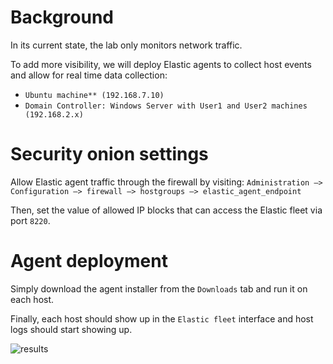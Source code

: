 # Background

In its current state, the lab only monitors network traffic.

To add more visibility, we will deploy Elastic agents to collect host events and allow for real time data collection:
- `Ubuntu machine** (192.168.7.10)`
- `Domain Controller: Windows Server with User1 and User2 machines (192.168.2.x)`


# Security onion settings

Allow Elastic agent traffic through the firewall by visiting:
`Administration –> Configuration –> firewall –> hostgroups –> elastic_agent_endpoint`

Then, set the value of allowed IP blocks that can access the Elastic fleet via port `8220`.

# Agent deployment

Simply download the agent installer from the `Downloads` tab and run it on each host.

Finally, each host should show up in the `Elastic fleet` interface and host logs should start showing up.

![results](https://github.com/omarbinmuhisen/HomeLab/blob/main/MiniProjects/Implement%20Elastic%20agents/results.png?raw=true)





